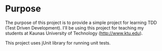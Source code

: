 # Purpose
The purpose of this project is to provide a simple project for learning TDD (Test Driven Development). I'll be using this project for teaching my students at Kaunas University of Technology (http://www.ktu.edu).

This project uses jUnit library for running unit tests.